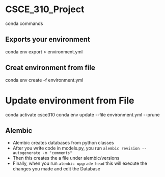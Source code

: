 # CSCE_310_Project

conda commands 
## Exports your environment
conda env export > environment.yml 

## Creat environment from file 
conda env create -f environment.yml

# Update environment from File 
conda activate csce310
conda env update --file environment.yml --prune

## Alembic 

- Alembic creates databases from python classes
- After you write code in models.py, you run `alembic revision --autogenerate -m "comments"`
- Then this creates the a file under alembic/versions
- Finally, when you run `alembic upgrade head` this will execute the changes you made and edit the Database 

